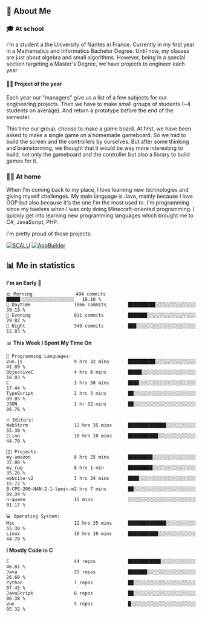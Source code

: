 ## 👀 About Me

### 🎓 At school

I'm a student a the University of Nantes in France. Currently in my first year in a Mathematics and Informatics Bachelor Degree. Until now, my classes are just about algebra and small algorithms. However, being in a special section targeting a Master's Degree, we have projects to engineer each year. 

#### 🔧🔬 Project of the year

Each year our "managers" give us a list of a few subjects for our engineering projects. Then we have to make small groups of students (~4 students on average). And return a prototype before the end of the semester.

This time our group, choose to make a game board. At first, we have been asked to make a single game on a homemade gameboard. So we had to build the screen and the controllers by ourselves. 
But after some thinking and brainstorming, we thought that it would be way more interesting to build, not only the gameboard and the controller but also a library to build games for it.

### 👨‍💻 At home

When I'm coming back to my place, I love learning new technologies and giving myself challenges. My main language is Java, mainly because I love OOP but also because it's the one I'm the most used to. I'm programming since my twelves when I was only doing Minecraft-oriented programming.  I quickly get into learning new programming languages which brought me to C#, JavaScript, PHP. 

I'm pretty proud of those projects:

[![SCALU](https://github-readme-stats.vercel.app/api/pin?username=renardfute&repo=SCALU)](https://github.com/renardfute/scalu)
[![AppBuilder](https://github-readme-stats.vercel.app/api/pin?username=pulsedev2&repo=AppBuilder)](https://github.com/pulsedev2/AppBuilder)

## 📊 Me in statistics
<!--START_SECTION:waka-->
**I'm an Early 🐤** 

```text
🌞 Morning                494 commits         █████░░░░░░░░░░░░░░░░░░░░   18.16 % 
🌆 Daytime                1066 commits        ██████████░░░░░░░░░░░░░░░   39.19 % 
🌃 Evening                811 commits         ███████░░░░░░░░░░░░░░░░░░   29.82 % 
🌙 Night                  349 commits         ███░░░░░░░░░░░░░░░░░░░░░░   12.83 % 
```


📊 **This Week I Spent My Time On** 

```text
💬 Programming Languages: 
Vue.js                   9 hrs 32 mins       ██████████░░░░░░░░░░░░░░░   41.89 % 
ObjectiveC               4 hrs 6 mins        █████░░░░░░░░░░░░░░░░░░░░   18.03 % 
C                        3 hrs 58 mins       ████░░░░░░░░░░░░░░░░░░░░░   17.44 % 
TypeScript               2 hrs 3 mins        ██░░░░░░░░░░░░░░░░░░░░░░░   09.05 % 
JSON                     1 hr 32 mins        ██░░░░░░░░░░░░░░░░░░░░░░░   06.76 % 

🔥 Editors: 
WebStorm                 12 hrs 35 mins      ██████████████░░░░░░░░░░░   55.30 % 
CLion                    10 hrs 10 mins      ███████████░░░░░░░░░░░░░░   44.70 % 

🐱‍💻 Projects: 
my-amazon                8 hrs 25 mins       █████████░░░░░░░░░░░░░░░░   37.00 % 
my_rpg                   8 hrs 1 min         █████████░░░░░░░░░░░░░░░░   35.26 % 
website-v2               3 hrs 34 mins       ████░░░░░░░░░░░░░░░░░░░░░   15.72 % 
B-CPE-200-NAN-2-1-lemin-m2 hrs 7 mins        ██░░░░░░░░░░░░░░░░░░░░░░░   09.34 % 
n-queen                  15 mins             ░░░░░░░░░░░░░░░░░░░░░░░░░   01.17 % 

💻 Operating System: 
Mac                      12 hrs 35 mins      ██████████████░░░░░░░░░░░   55.30 % 
Linux                    10 hrs 10 mins      ███████████░░░░░░░░░░░░░░   44.70 % 
```

**I Mostly Code in C** 

```text
C                        44 repos            ████████████░░░░░░░░░░░░░   46.81 % 
Java                     25 repos            ███████░░░░░░░░░░░░░░░░░░   26.60 % 
Python                   7 repos             ██░░░░░░░░░░░░░░░░░░░░░░░   07.45 % 
JavaScript               6 repos             ██░░░░░░░░░░░░░░░░░░░░░░░   06.38 % 
Vue                      5 repos             █░░░░░░░░░░░░░░░░░░░░░░░░   05.32 % 
```




<!--END_SECTION:waka-->
